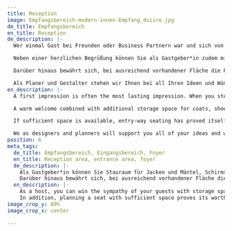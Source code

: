 ```yaml
---
title: Reception
image: Empfangsbereich-modern-innen-Empfang_duiire.jpg
de_title: Empfangsbereich
en_title: Reception
de_description: |-
  Wer einmal Gast bei Freunden oder Business Partnern war und sich von der Türschwelle an rundherum wohl, ja fast wie Zuhause fühlte, hat erkannt: Der erste Eindruck gemeinsamer Zeit in guter Gesellschaft entsteht bereits im Empfangsbereich der Immobilie.

  Neben einer herzlichen Begrüßung können Sie als Gastgeber*in zudem mit Stauraum für Jacken und Mäntel, Schirmständer, Ablage für Taschen und Schuhe die Sympathie ihrer Gäste gewinnen. Ihr Empfangsbereich wird durch eine klare, ästhetische und zugleich funktionale Gestaltung Raum für Begegnungen sein. Ihre Garderobe kann dabei in getrennten und passgenauen Einbauschränken Platz finden. Vorausschauend geplante Sichtachsen lenken den Blick ihrer Gäste auf Kunst oder frische Blumen.

  Darüber hinaus bewährt sich, bei ausreichend vorhandener Fläche die Planung einer Sitzgelegenheit. Diese erhöht Ihren und den Komfort Ihrer Gäste und erleichtert das Aus- und Anziehen von Schuhen. Vielleicht ergibt sich in der Planung auch die Möglichkeit für ein Schlüsseltableau. Mit unseren passgenauen und individuell abgestimmten Einbauten lassen sich auch unansehnliche Elektroverteiler problemlos kaschieren.

  Als Planer und Gestalter stehen wir Ihnen bei all Ihren Ideen und Wünschen unterstützend und beratend zur Seite. Gemeinsam mit Ihnen entwickeln wir, selbst auf kleinem Raum, die optimale Lösung.
en_description: |-
  A first impression is often the most lasting impression. When you step into in a friend’s or business partners’ home, the feeling of good company and comfort can already be formed in the reception area of your home.

  A warm welcome combined with additional storage space for coats, shoes, bags, and even umbrella stands can immediately impress your guests. Not only clear and aesthetically pleasing, such a functional composition of your reception area can provide space for friendly conversation. With your own wardrobe stored in a separate built-in closet, a well-deigned visual axis can direct your guests’ gaze to fresh flowers or art instead.

  If sufficient space is available, entry-way seating has proved itself indispensable. Seating can improve the comfort of your guests and makes it easier to change in and out of shoes. If the space allows, there is also the possibility of adding a key panel or concealing electric cables behind a customized furniture front.

  We as designers and planners will support you all of your ideas and work with you to develop an optimized solution, even in the smallest of spaces.
position: 6
meta_tags:
  de_title: Empfangsbereich, Eingangsbereich, Foyer
  en_title: Reception area, entrance area, foyer
  de_description: |-
    Als Gastgeber*in können Sie Stauraum für Jacken und Mäntel, Schirmständer, Ablage für Taschen und Schuhe die Sympathie ihrer Gäste gewinnen. Ihr Empfangsbereich wird durch eine klare, ästhetische und zugleich funktionale Gestaltung Raum für Begegnungen sein. Ihre Garderobe kann dabei in getrennten und passgenauen Einbauschränken Platz finden. Vorausschauend geplante Sichtachsen lenken den Blick ihrer Gäste auf Kunst oder frische Blumen.
    Darüber hinaus bewährt sich, bei ausreichend vorhandener Fläche die Planung einer Sitzgelegenheit. Diese erhöht Ihren und den Komfort Ihrer Gäste und erleichtert das Aus- und Anziehen von Schuhen. Vielleicht ergibt sich in der Planung auch die Möglichkeit für ein Schlüsseltableau. Mit unseren passgenauen und individuell abgestimmten Einbauten lassen sich auch unansehnliche Elektroverteiler problemlos kaschieren.
  en_description: |-
    As a host, you can win the sympathy of your guests with storage space for jackets and coats, umbrella stands, storage for bags and shoes. Your reception area will be a space for encounters thanks to a clear, aesthetic and at the same time functional design. Your wardrobe can be stored in separate and custom-fit wardrobes. Forward-looking visual axes direct your guests' eyes to art or fresh flowers.
    In addition, planning a seat with sufficient space proves its worth. This increases your and your guests' comfort and makes it easier to take shoes off and on. Perhaps there is also the possibility of a key panel in the planning. With our tailor-made and individually tailored fittings, even unsightly electrical distributors can be easily concealed.
image_crop_y: 80%
image_crop_x: center

---
```

